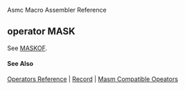 Asmc Macro Assembler Reference

## operator MASK

See [MASKOF](operator-maskof.md).

#### See Also

[Operators Reference](readme.md) | [Record](record.md) | [Masm Compatible Opeators](../command/option-zne.md)
